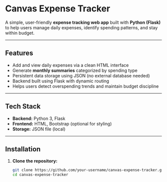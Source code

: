 #  Canvas Expense Tracker

A simple, user-friendly **expense tracking web app** built with **Python (Flask)** to help users manage daily expenses, identify spending patterns, and stay within budget.

---

##  Features

-  Add and view daily expenses via a clean HTML interface
-  Generate **monthly summaries** categorized by spending type
-  Persistent data storage using JSON (no external database needed)
-  Backend built using Flask with dynamic routing
-  Helps users detect overspending trends and maintain budget discipline

---

##  Tech Stack

- **Backend:** Python 3, Flask
- **Frontend:** HTML, Bootstrap (optional for styling)
- **Storage:** JSON file (local)

---

##  Installation

1. **Clone the repository:**
   ```bash
   git clone https://github.com/your-username/canvas-expense-tracker.git
   cd canvas-expense-tracker
